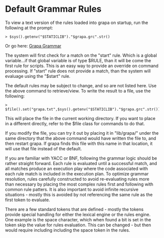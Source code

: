 # Default Grammar Rules
To view a text version of the rules loaded into grapa on startup, run the following at the prompt:

```
> $sys().getenv("$STATICLIB")."$grapa.grc".str()
```

Or go here:
[Grapa Grammar](lib/grapa/$grapa.grc)

The system will first check for a match on the "start" rule. Which is a global variable...if that global variable is of type $RULE, than it will be come the first rule for scripts. This is an easy way to provide an override on command processing. If "start" rule does not provide a match, than the system will evaluage using the "$start" rule. 

The default rules may be subject to change, and so are not listed here. Use the above command to retrieve/view.  To write the result to a file, use the following:

```
> $file().set("grapa.txt",$sys().getenv("$STATICLIB")."$grapa.grc".str())
```

This will place the file in the current working directory. If you want to place in a different directly, refer to the $file class for commands to do that.

If you modify the file, you can try it out by placing it in "lib/grapa/" under the same directory that the above command would have written the file to, and then restart grapa. If grapa finds this file with this name in that location, it will use that file instead of the default. 

If you are familiar with YACC or BNF, following the grammar logic should be rather straight forward. Each rule is evaluated until a successful match, and all matches produce an execution play where the code associated with each rule match is included in the execution plan. To optimize grammar resolution, rules carefully constructed to avoid re-evaluating rules more than necessary by placing the most complex rules first and following with common rule patters. It is also important to avoid infinite recursive situations - mostly this is avoided by not referencing the same rule as the first token to evaluate. 

There are a few standard tokens that are defined - mostly the tokens provide special handling for either the lexical engine or the rules engine. One example is the space character, which when found a bit is set in the token skip the value for rules evaluation. This can be changed - but then would require including including the space token in the rules. 
